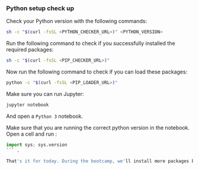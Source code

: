 ### Python setup check up

Check your Python version with the following commands:
```bash
sh -c "$(curl -fsSL <PYTHON_CHECKER_URL>)" <PYTHON_VERSION>
```

Run the following command to check if you successfully installed the required packages:
```bash
sh -c "$(curl -fsSL <PIP_CHECKER_URL>)"
```

Now run the following command to check if you can load these packages:
```bash
python -c "$(curl -fsSL <PIP_LOADER_URL>)"
```

Make sure you can run Jupyter:

```bash
jupyter notebook
```

And open a `Python 3` notebook.

Make sure that you are running the correct python version in the notebook. Open a cell and run :
``` python
import sys; sys.version
``` .

That's it for today. During the bootcamp, we'll install more packages but we'll talk about that later.
